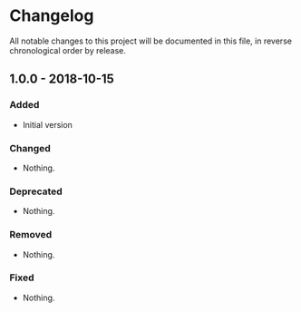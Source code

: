 # Changelog

All notable changes to this project will be documented in this file, in reverse chronological order by release.

## 1.0.0 - 2018-10-15

### Added

- Initial version

### Changed

- Nothing.

### Deprecated

- Nothing.

### Removed

- Nothing.

### Fixed

- Nothing.
